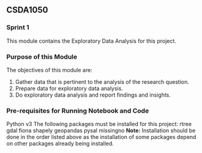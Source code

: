 ## CSDA1050

### Sprint 1

This module contains the Exploratory Data Analysis for this project.

### Purpose of this Module

The objectives of this module are:
1. Gather data that is pertinent to the analysis of the research question.
2. Prepare data for exploratory data analysis.
3. Do exploratory data analysis and report findings and insights.

### Pre-requisites for Running Notebook and Code

Python v3
The following packages must be installed for this project:
rtree
gdal
fiona
shapely
geopandas
pysal
missingno
**Note:** Installation should be done in the order listed above as the installation of some packages depend on other packages already being installed.



